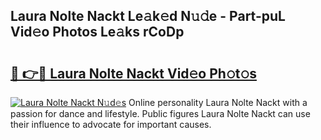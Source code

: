 ## Laura Nolte Nackt Le𝚊k𝚎d N𝚞𝚍e - Part-puL Vid𝚎o Photos Le𝚊ks rCoDp

# <h2><a href="http://fb0pgk.evod.top/?m=Laura+Nolte+Nackt">🔗 👉🔴 Laura Nolte Nackt Vid𝚎o Ph𝚘t𝚘s</a></h2>

[![Laura Nolte Nackt N𝚞d𝚎s](https://i.imgur.com/8V9OHl7.gif)](http://fb0pgk.evod.top/?m=Laura+Nolte+Nackt)
Online personality Laura Nolte Nackt with a passion for dance and lifestyle. Public figures Laura Nolte Nackt can use their influence to advocate for important causes. 

